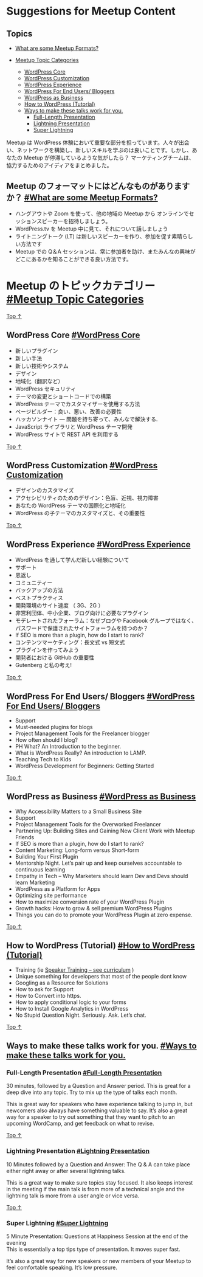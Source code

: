 # Suggestions for Meetup Content

## Topics

*   [What are some Meetup Formats?](#what-are-some-meetup-formats)

*   [Meetup Topic Categories](#meetup-topic-categories)
    *   [WordPress Core](#wordpress-core)
    *   [WordPress Customization](#wordpress-customization)
    *   [WordPress Experience](#wordpress-experience)
    *   [WordPress For End Users/ Bloggers](#wordpress-for-end-users-bloggers)
    *   [WordPress as Business](#wordpress-as-business)
    *   [How to WordPress (Tutorial)](#how-to-wordpress-tutorial)
    *   [Ways to make these talks work for you.](#ways-to-make-these-talks-work-for-you)
        *   [Full-Length Presentation](#full-length-presentation)
        *   [Lightning Presentation](#lightning-presentation)
        *   [Super Lightning](#super-lightning)

<!-- Meetups are an important part of the WordPress experience. It’s good to meet people, build networks, and learn new skills. But what if you feel like your Meetup is stuck? The Marketing Team has put together some ideas to help. -->
Meetup は WordPress 体験において重要な部分を担っています。人々が出会い、ネットワークを構築し、新しいスキルを学ぶのは良いことです。しかし、あなたの Meetup が停滞しているような気がしたら？ マーケティングチームは、協力するためのアイディアをまとめました。

<!-- ## What are some Meetup Formats? [#What are some Meetup Formats?](#what-are-some-meetup-formats) -->
## Meetup のフォーマットにはどんなものがありますか？ [#What are some Meetup Formats?](#what-are-some-meetup-formats)

<!-- *   Invite speakers from other Meetups to deliver their session remotely, using Zoom or Hangout.
*   Play talks from WordPress.tv. during the Meetup.
*   Lightning talks are a great way to help new speakers and encourage participation.
*   Q & A sessions at Meetups are always a good way to help the audience with speciifc questions and find out where they are. -->
*   ハングアウトや Zoom を使って、他の地域の Meetup から オンラインでセッションスピーカーを招待しましょう。
*   WordPress.tv を Meetup 中に見て、それについて話しましょう
*   ライトニングトーク (LT) は新しいスピーカーを作り、参加を促す素晴らしい方法です
*   Meetup での Q＆A セッションは、常に参加者を助け、またみんなの興味がどこにあるかを知ることができる良い方法です。

<!-- # Meetup Topic Categories [#Meetup Topic Categories](#meetup-topic-categories) -->
# Meetup のトピックカテゴリー [#Meetup Topic Categories](#meetup-topic-categories)

[Top ↑](#top)

## WordPress Core [#WordPress Core](#wordpress-core)

<!--*   New Plugin
*   New Skill
*   New tech/system
*   Design
*   Localization
*   WordPress Security
*   Changing Themes and The Struggle with Shortcodes
*   How to use the Customizer in WordPress Themes
*   Page Builders: The Good, The Bad, The Needs Improvement
*   Hackathon Night — Bring your worst problems, we’ll fix them.
*   JavaScript Libraries and WordPress Theme Development
*   Leveraging the REST API in your WordPress Site-->
*   新しいプラグイン
*   新しい手法
*   新しい技術やシステム
*   デザイン
*   地域化（翻訳など）
*   WordPress セキュリティ
*   テーマの変更とショートコードでの構築
*   WordPress テーマでカスタマイザーを使用する方法
*   ページビルダー：良い、悪い、改善の必要性
*   ハッカソンナイト — 問題を持ち寄って、みんなで解決する.
*   JavaScript ライブラリと WordPress テーマ開発
*   WordPress サイトで REST API を利用する

[Top ↑](#top)

## WordPress Customization [#WordPress Customization](#wordpress-customization)

<!--*   Design customization
*   Design for Accessibility: Color Blind, Nearsightedness, and Vision-impaired
*   Internationalizing And Localizing Your WordPress Theme
*   Customize WordPress Child Themes and it’s importance-->
*   デザインのカスタマイズ
*   アクセシビリティのためのデザイン：色盲、近視、視力障害
*   あなたの WordPress テーマの国際化と地域化
*   WordPress の子テーマのカスタマイズと、その重要性

[Top ↑](#top)

## WordPress Experience [#WordPress Experience](#wordpress-experience)

<!--*   New experience that you learn throughout the journey of WordPress
*   Support
*   Giving back
*   Community
*   Backup Solutions
*   Best Practices
*   Site Speed for Developing Environments (3G, 2G)
*   Must-needed plugins for nonprofits, small business, blogs
*   Moderated Forums: Why have password-protected on-site forums instead of a blog or Facebook Group?
*   If SEO is more than a plugin, how do I start to rank?
*   Content Marketing: Long-form versus Short-form
*   Building Your First Plugin
*   The Importance Of Github To Every Developer
*   Gutenberg and my thoughts!-->
*   WordPress を通して学んだ新しい経験について
*   サポート
*   恩返し
*   コミュニティー
*   バックアップの方法
*   ベストプラクティス
*   開発環境のサイト速度 （ 3G、2G ）
*   非営利団体、中小企業、ブログ向けに必要なプラグイン
*   モデレートされたフォーラム：なぜブログや Facebook グループではなく、パスワードで保護されたサイトフォーラムを持つのか？
*   If SEO is more than a plugin, how do I start to rank?
*   コンテンツマーケティング：長文式 vs 短文式
*   プラグインを作ってみよう
*   開発者における GitHub の重要性
*   Gutenberg と私の考え!


[Top ↑](#top)

## WordPress For End Users/ Bloggers [#WordPress For End Users/ Bloggers](#wordpress-for-end-users-bloggers)

*   Support
*   Must-needed plugins for blogs
*   Project Management Tools for the Freelancer blogger
*   How often should I blog?
*   PH What? An Introduction to the beginner.
*   What is WordPress Really? An introduction to LAMP.
*   Teaching Tech to Kids
*   WordPress Development for Beginners: Getting Started

[Top ↑](#top)

## WordPress as Business [#WordPress as Business](#wordpress-as-business)

*   Why Accessibility Matters to a Small Business Site
*   Support
*   Project Management Tools for the Overworked Freelancer
*   Partnering Up: Building Sites and Gaining New Client Work with Meetup Friends
*   If SEO is more than a plugin, how do I start to rank?
*   Content Marketing: Long-form versus Short-form
*   Building Your First Plugin
*   Mentorship Night. Let’s pair up and keep ourselves accountable to continuous learning
*   Empathy in Tech – Why Marketers should learn Dev and Devs should learn Marketing
*   WordPress as a Platform for Apps
*   Optimizing site performance
*   How to maximize conversion rate of your WordPress Plugin
*   Growth hacks: How to grow & sell premium WordPress Plugins
*   Things you can do to promote your WordPress Plugin at zero expense.

[Top ↑](#top)

## How to WordPress (Tutorial) [#How to WordPress (Tutorial)](#how-to-wordpress-tutorial)

*   Training (ie [Speaker Training – see curriculum](https://make.wordpress.org/training/handbook/speaker-training/) )
*   Unique something for developers that most of the people dont know
*   Googling as a Resource for Solutions
*   How to ask for Support
*   How to Convert into https.
*   How to apply conditional logic to your forms
*   How to Install Google Analytics in WordPress
*   No Stupid Question Night. Seriously. Ask. Let’s chat.

[Top ↑](#top)

## Ways to make these talks work for you. [#Ways to make these talks work for you.](#ways-to-make-these-talks-work-for-you)

### Full-Length Presentation [#Full-Length Presentation](#full-length-presentation)

30 minutes, followed by a Question and Answer period. This is great for a deep dive into any topic. Try to mix up the type of talks each month.

This is great way for speakers who have experience talking to jump in, but newcomers also always have something valuable to say. It’s also a great way for a speaker to try out something that they want to pitch to an upcoming WordCamp, and get feedback on what to revise.

[Top ↑](#top)

### Lightning Presentation [#Lightning Presentation](#lightning-presentation)

10 Minutes followed by a Question and Answer: The Q & A can take place either right away or after several lightning talks.

This is a great way to make sure topics stay focused. It also keeps interest in the meeting if the main talk is from more of a technical angle and the lightning talk is more from a user angle or vice versa.

[Top ↑](#top)

### Super Lightning [#Super Lightning](#super-lightning)

5 Minute Presentation: Questions at Happiness Session at the end of the evening  
This is essentially a top tips type of presentation. It moves super fast.

It’s also a great way for new speakers or new members of your Meetup to feel comfortable speaking. It’s low pressure.
